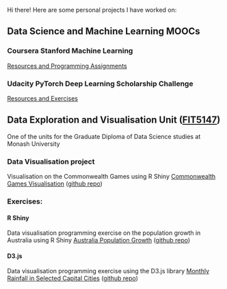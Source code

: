 Hi there! Here are some personal projects I have worked on:

## Data Science and Machine Learning MOOCs

### Coursera Stanford Machine Learning
[Resources and Programming Assignments](https://github.com/jpsm94/Coursera-Stanford-Machine-Learning)

### Udacity PyTorch Deep Learning Scholarship Challenge
[Resources and Exercises](https://github.com/jpsm94/Deep-Learning-with-PyTorch)

## Data Exploration and Visualisation Unit ([FIT5147](http://www.monash.edu/pubs/2018handbooks/units/FIT5147.html))
One of the units for the Graduate Diploma of Data Science studies at Monash University

### Data Visualisation project
Visualisation on the Commonwealth Games using R Shiny
[Commonwealth Games Visualisation](https://jpsm94.shinyapps.io/commonwealth_games_data_visualisation_-_fit5147_project/)  ([github repo](https://github.com/jpsm94/FIT5147-Commonwealth-Games-Shiny-App))

### Exercises:
#### R Shiny
Data visualisation programming exercise on the population growth in Australia using R Shiny
[Australia Population Growth](https://jpsm94.shinyapps.io/australia_population_stats_fit5147_r_shiny_exercise/)  ([github repo](https://github.com/jpsm94/FIT5147-R-Shiny-Exercise))


#### D3.js
Data visualisation programming exercise using the D3.js library
[Monthly Rainfall in Selected Capital Cities](http://htmlpreview.github.io/?https://github.com/jpsm94/FIT5147-D3-Exercise/blob/master/index.html)  ([github repo](https://github.com/jpsm94/FIT5147-D3-Exercise))
